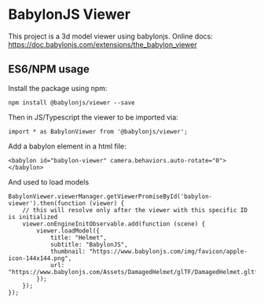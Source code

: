 # BabylonJS Viewer

This project is a 3d model viewer using babylonjs.
Online docs: https://doc.babylonjs.com/extensions/the_babylon_viewer

## ES6/NPM usage

Install the package using npm:
```
npm install @babylonjs/viewer --save
```

Then in JS/Typescript the viewer to be imported via:
```
import * as BabylonViewer from '@babylonjs/viewer';
```

Add a babylon element in a html file:
```
<babylon id="babylon-viewer" camera.behaviors.auto-rotate="0"></babylon>
```

And used to load models
```
BabylonViewer.viewerManager.getViewerPromiseById('babylon-viewer').then(function (viewer) {
    // this will resolve only after the viewer with this specific ID is initialized
    viewer.onEngineInitObservable.add(function (scene) {
        viewer.loadModel({
            title: "Helmet",
            subtitle: "BabylonJS",
            thumbnail: "https://www.babylonjs.com/img/favicon/apple-icon-144x144.png",
            url: "https://www.babylonjs.com/Assets/DamagedHelmet/glTF/DamagedHelmet.gltf"
        });
    });
});
```